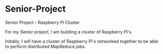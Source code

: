 # Senior-Project
Senior Project – Raspberry Pi Cluster

For my Senior project, I am building a cluster of Raspberry Pi's.

Initially, I will have a cluster of Raspberry Pi's networked together to be able to perform distributed MapReduce jobs.
